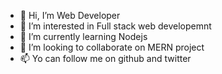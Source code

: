 - 👋 Hi, I’m Web Developer
- 👀 I’m interested in Full stack web developemnt
- 🌱 I’m currently learning Nodejs
- 💞️ I’m looking to collaborate on MERN project
- 📫 Yo can follow me on github and twitter

<!---
Dipak1203/Dipak1203 is a ✨ special ✨ repository because its `README.md` (this file) appears on your GitHub profile.
You can click the Preview link to take a look at your changes.
--->
